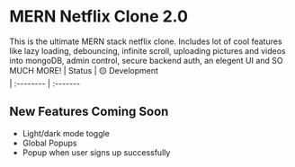 # MERN Netflix Clone 2.0

This is the ultimate MERN stack netflix clone. Includes lot of cool features like lazy loading, debouncing, infinite scroll, uploading pictures and videos into mongoDB, admin control, secure backend auth, an elegent UI and SO MUCH MORE!
| Status | 🟡 Development  
| :-------- | :-------

## New Features Coming Soon

- Light/dark mode toggle
- Global Popups
- Popup when user signs up successfully
